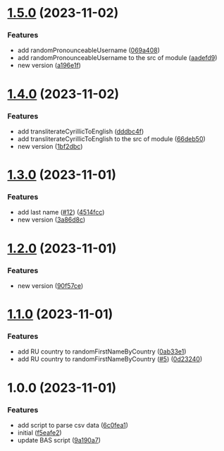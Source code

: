 # [1.5.0](https://github.com/sergerdn/bas-modules-account-profile-maker/compare/v1.4.0...v1.5.0) (2023-11-02)


### Features

* add randomPronounceableUsername ([069a408](https://github.com/sergerdn/bas-modules-account-profile-maker/commit/069a4089334a7dbab9ac16cce5b74970c5a1bd37))
* add randomPronounceableUsername to the src of module ([aadefd9](https://github.com/sergerdn/bas-modules-account-profile-maker/commit/aadefd95bedca7c1851368575c4d5243096b3a80))
* new version ([a196e1f](https://github.com/sergerdn/bas-modules-account-profile-maker/commit/a196e1f6f20a8b7bde1271da5a4e16eae280f3fc))

# [1.4.0](https://github.com/sergerdn/bas-modules-account-profile-maker/compare/v1.3.0...v1.4.0) (2023-11-02)


### Features

* add transliterateCyrillicToEnglish ([dddbc4f](https://github.com/sergerdn/bas-modules-account-profile-maker/commit/dddbc4f7b622211313ebd1587431bbe017ecb3bb))
* add transliterateCyrillicToEnglish to the src of module ([66deb50](https://github.com/sergerdn/bas-modules-account-profile-maker/commit/66deb5082b7107a90952a6892ae49943586c1608))
* new version ([1bf2dbc](https://github.com/sergerdn/bas-modules-account-profile-maker/commit/1bf2dbc8d8a57bb9ca5a47ecade266dcd2ed31fb))

# [1.3.0](https://github.com/sergerdn/bas-modules-account-profile-maker/compare/v1.2.0...v1.3.0) (2023-11-01)


### Features

* add last name ([#12](https://github.com/sergerdn/bas-modules-account-profile-maker/issues/12)) ([4514fcc](https://github.com/sergerdn/bas-modules-account-profile-maker/commit/4514fcc8cef02717871099dacf54fb2e223a526e))
* new version ([3a86d8c](https://github.com/sergerdn/bas-modules-account-profile-maker/commit/3a86d8c857f3ad29d09de75cc0c08c349a1d91b4))

# [1.2.0](https://github.com/sergerdn/bas-modules-account-profile-maker/compare/v1.1.0...v1.2.0) (2023-11-01)


### Features

* new version ([90f57ce](https://github.com/sergerdn/bas-modules-account-profile-maker/commit/90f57ce5a5c17e3491ecfc3fe3a1429f4d547e4e))

# [1.1.0](https://github.com/sergerdn/bas-modules-account-profile-maker/compare/v1.0.0...v1.1.0) (2023-11-01)


### Features

* add RU country to randomFirstNameByCountry ([0ab33e1](https://github.com/sergerdn/bas-modules-account-profile-maker/commit/0ab33e1c1e66dbc1e7c67407571188ea7a2bfaed))
* add RU country to randomFirstNameByCountry ([#5](https://github.com/sergerdn/bas-modules-account-profile-maker/issues/5)) ([0d23240](https://github.com/sergerdn/bas-modules-account-profile-maker/commit/0d23240ffd3ef7e8fa4e5da963bf2fe1b6d76b13))

# 1.0.0 (2023-11-01)


### Features

* add script to parse csv data ([6c0fea1](https://github.com/sergerdn/bas-modules-account-profile-maker/commit/6c0fea1481085eb06f0ab1abdbce190137361da8))
* initial ([f5eafe2](https://github.com/sergerdn/bas-modules-account-profile-maker/commit/f5eafe25ec2154c321e83f4fdfc2381cafbae6a1))
* update BAS script ([9a190a7](https://github.com/sergerdn/bas-modules-account-profile-maker/commit/9a190a74cfc36c3917c6c1b7d977147746f34fe9))
